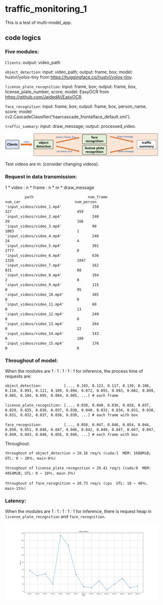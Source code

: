 # traffic_monitoring_1
This is a test of multi-model_app.

## code logics

### Five modules: 

`Clients`: output: video_path

`object_detection`: input: video_path; output: frame, box;
model: hustvl/yolos-tiny from https://huggingface.co/hustvl/yolos-tiny.

`license_plate_recognition`: input: frame, box; output: frame, box, license_plate_number, score;
model: EasyOCR from https://github.com/JaidedAI/EasyOCR.

`face_recognition`: input: frame, box; output: frame, box, person_name, score;
model: cv2.CascadeClassifier('haarcascade_frontalface_default.xml').

`traffic_summary`: input: draw_message; output: processed_video.

![Image](https://github.com/lifang535/traffic_monitoring_1/blob/main/app.png)

Test videos are in: (consider changing videos).

### Request in data transmission:

1 * video : n * frame : n * m * draw_message

```
         path                         num_frame                         num_car                         num_person
'input_videos/video_1.mp4'              150                               327                              459
'input_videos/video_2.mp4'              240                               39                               166
'input_videos/video_3.mp4'              90                                1003                             1
'input_videos/video_4.mp4'              248                               24                               4
'input_videos/video_5.mp4'              301                               2777                             0
'input_videos/video_6.mp4'              636                               1326                             1047
'input_videos/video_7.mp4'              162                               831                              88
'input_videos/video_8.mp4'              184                               2                                0
'input_videos/video_9.mp4'              115                               0                                95
'input_videos/video_10.mp4'             365                               0                                0
'input_videos/video_11.mp4'             60                                0                                11
'input_videos/video_12.mp4'             249                               0                                0
'input_videos/video_13.mp4'             264                               0                                22
'input_videos/video_14.mp4'             143                               0                                109
'input_videos/video_15.mp4'             176                               0                                0
```

### Throughout of model:

When the modules are 1 : 1 : 1 : 1 : 1 for inference, the process time of requests are:
```
object_detection:          [..., 0.103, 0.123, 0.117, 0.130, 0.106, 0.110, 0.093, 0.111, 0.109, 0.094, 0.072, 0.093, 0.093, 0.082, 0.099, 0.085, 0.104, 0.095, 0.084, 0.065, ...] # each frame

license_plate_recognition: [..., 0.038, 0.040, 0.036, 0.028, 0.037, 0.029, 0.035, 0.036, 0.037, 0.030, 0.040, 0.033, 0.034, 0.031, 0.030, 0.031, 0.032, 0.037, 0.036, 0.030, ...] # each frame with box

face_recognition:          [..., 0.058, 0.047, 0.046, 0.054, 0.044, 0.050, 0.051, 0.048, 0.047, 0.046, 0.042, 0.049, 0.047, 0.047, 0.047, 0.049, 0.043, 0.048, 0.056, 0.046, ...] # each frame with box
```

Throughout:
```
throughout of object_detection ≈ 10.16 req/s (cuda:1  MEM: 1688MiB; UTL: 0 ~ 20％, main-8％)

throughout of license_plate_recognition ≈ 29.41 req/s (cuda:0  MEM: 4054MiB; UTL: 0 ~ 10％, main-3％)

throughout of face_recognition ≈ 20.73 req/s (cpu  UTL: 10 ~ 40％， main-15％)
```

### Latency:

When the modules are 1 : 1 : 1 : 1 : 1 for inference, there is request heap in `license_plate_recognition` and `face_recognition`.

![Image](https://github.com/lifang535/traffic_monitoring_1/blob/main/latency.png)
